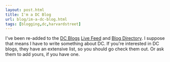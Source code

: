 ```yaml
---
layout: post.html
title: I'm a DC Blog
url: blog/im-a-dc-blog.html
tags: [blogging,dc,harvardstreet]
---
```

I've been re-added to the [DC Blogs](http://dcblogs.com/index.php) [Live Feed](http://dcblogs.com/index.php?page_id=299) and [Blog Directory](http://dcblogs.com/index.php?page_id=590). I suppose that means I have to write something about DC. If you're interested in DC blogs, they have an extensive list, so you should go check them out. Or ask them to add yours, if you have one.
